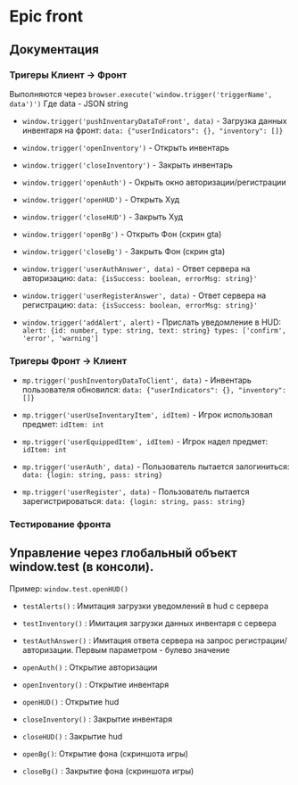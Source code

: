 # Epic front

## Документация

### Тригеры **Клиент -> Фронт**

Выполняются через `browser.execute('window.trigger('triggerName', data')')`
Где data - JSON string

- `window.trigger('pushInventaryDataToFront', data)` - Загрузка данных инвентаря на фронт: `data: {"userIndicators": {}, "inventory": []}`

- `window.trigger('openInventory')` - Открыть инвентарь

- `window.trigger('closeInventory')` - Закрыть инвентарь

- `window.trigger('openAuth')` - Окрыть окно авторизации/регистрации

- `window.trigger('openHUD')` - Открыть Худ

- `window.trigger('closeHUD')` - Закрыть Худ

- `window.trigger('openBg')` - Открыть Фон (скрин gta)

- `window.trigger('closeBg')` - Закрыть Фон (скрин gta)

- `window.trigger('userAuthAnswer', data)` - Ответ сервера на авторизацию: `data: {isSuccess: boolean, errorMsg: string}'`

- `window.trigger('userRegisterAnswer', data)` - Ответ сервера на регистрацию: `data: {isSuccess: boolean, errorMsg: string}'`

- `window.trigger('addAlert', alert)` - Прислать уведомление в HUD: `alert: {id: number, type: string, text: string} types: ['confirm', 'error', 'warning']`

### Тригеры **Фронт -> Клиент**

- `mp.trigger('pushInventoryDataToClient', data)` - Инвентарь пользователя обновился: `data: {"userIndicators": {}, "inventory": []}`

- `mp.trigger('userUseInventaryItem', idItem)` - Игрок использовал предмет: `idItem: int`

- `mp.trigger('userEquippedItem', idItem)` - Игрок надел предмет: `idItem: int`

- `mp.trigger('userAuth', data)` - Пользователь пытается залогиниться: `data: {login: string, pass: string}`

- `mp.trigger('userRegister', data)` - Пользователь пытается зарегистрироваться: `data: {login: string, pass: string}`

### Тестирование фронта

## Управление через глобальный объект window.test (в консоли).

Пример: `window.test.openHUD()`

- `testAlerts()` : Имитация загрузки уведомлений в hud с сервера

- `testInventory()` : Имитация загрузки данных инвентаря с сервера

- `testAuthAnswer()` : Имитация ответа сервера на запрос регистрации/авторизации. Первым параметром - булево значение

- `openAuth()` : Открытие авторизации

- `openInventory()` : Открытие инвентаря

- `openHUD()` : Открытие hud

- `closeInventory()` : Закрытие инвентаря

- `closeHUD()` : Закрытие hud

- `openBg()`: Открытие фона (скриншота игры)

- `closeBg()` : Закрытие фона (скриншота игры)